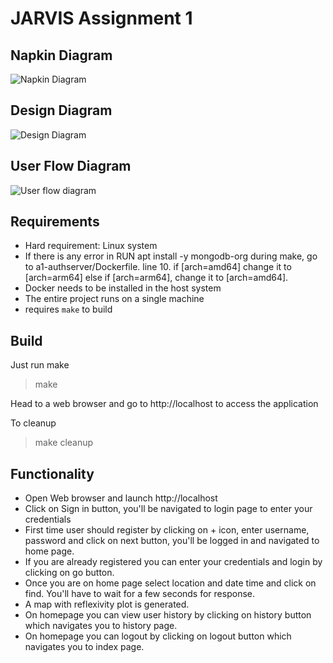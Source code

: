 # JARVIS Assignment 1

## Napkin Diagram

![Napkin Diagram](https://user-images.githubusercontent.com/22557048/152892846-99e400bf-0cf2-44ba-a407-ce3cb34d833b.png)


## Design Diagram

![Design Diagram](https://user-images.githubusercontent.com/22557048/152893155-2e558d2c-d486-4070-89b9-abf9153e8221.png)


## User Flow Diagram

![User flow diagram](https://user-images.githubusercontent.com/22557048/152893438-234bd3c7-8ea7-4c45-9b13-2c7cca853d22.png)



## Requirements
- Hard requirement: Linux system
- If there is any error in RUN apt install -y mongodb-org during make, go to a1-authserver/Dockerfile. line 10. if [arch=amd64] change it to [arch=arm64] else if [arch=arm64], change it to [arch=amd64].
- Docker needs to be installed in the host system
- The entire project runs on a single machine
- requires ``make`` to build

## Build
Just run make
> make

Head to a web browser and go to http://localhost to access the application

To cleanup
> make cleanup
## Functionality
- Open Web browser and launch http://localhost
- Click on Sign in button, you'll be navigated to login page to enter your credentials
- First time user should register by clicking on + icon, enter username, password and click on next button, you'll be logged in and navigated to home page.
- If you are already registered you can enter your credentials and login by clicking on go button.
- Once you are on home page select location and date time and click on find. You'll have to wait for a few seconds for response.
- A map with reflexivity plot is generated.
- On homepage you can view user history by clicking on history button which navigates you to history page.
- On homepage you can logout by clicking on logout button which navigates you to index page.
